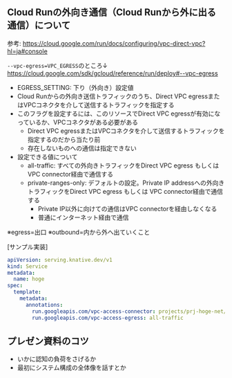 ## Cloud Runの外向き通信（Cloud Runから外に出る通信）について    

参考: https://cloud.google.com/run/docs/configuring/vpc-direct-vpc?hl=ja#console

`--vpc-egress=VPC_EGRESS`のところ↓
https://cloud.google.com/sdk/gcloud/reference/run/deploy#--vpc-egress

- EGRESS_SETTING: 下り（外向き）設定値
- Cloud Runからの外向き送信トラフィックのうち、Direct VPC egressまたはVPCコネクタを介して送信するトラフィックを指定する
- このフラグを設定するには、このリソースでDirect VPC egressが有効になっているか、VPCコネクタがある必要がある
  - Direct VPC egressまたはVPCコネクタを介して送信するトラフィックを指定するのだから当たり前
  - 存在しないものへの通信は指定できない
- 設定できる値について
    - all-traffic: すべての外向きトラフィックをDirect VPC egress もしくは VPC connector経由で通信する
    - private-ranges-only: デフォルトの設定。Private IP addressへの外向きトラフィックをDirect VPC egress もしくは VPC connector経由で通信する
      - Private IP以外に向けての通信はVPC connectorを経由しなくなる
      - 普通にインターネット経由で通信

※egress=出口
※outbound=内から外へ出ていくこと

[サンプル実装]

```yml
apiVersion: serving.knative.dev/v1
kind: Service
metadata:
  name: hoge
spec:
  template:
    metadata:
      annotations:
        run.googleapis.com/vpc-access-connector: projects/prj-hoge-net/locations/asia-northeast1/connectors/hoge-fuga
        run.googleapis.com/vpc-access-egress: all-traffic
```

## プレゼン資料のコツ

- いかに認知の負荷をさげるか
- 最初にシステム構成の全体像を話すとか

##